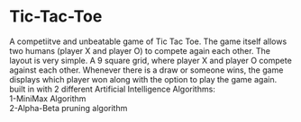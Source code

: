 # Tic-Tac-Toe
 
A competiitve and unbeatable game of Tic Tac Toe. The game itself allows two humans (player X and player O) to compete again each other. The layout is very simple. A 9 square grid, where player X and player O compete against each other. Whenever there is a draw or someone wins, the game displays which player won along with the option to play the game again.
<br>
built in with 2 different Artificial Intelligence Algorithms:<br>
1-MiniMax Algorithm<br>
2-Alpha-Beta pruning algorithm

